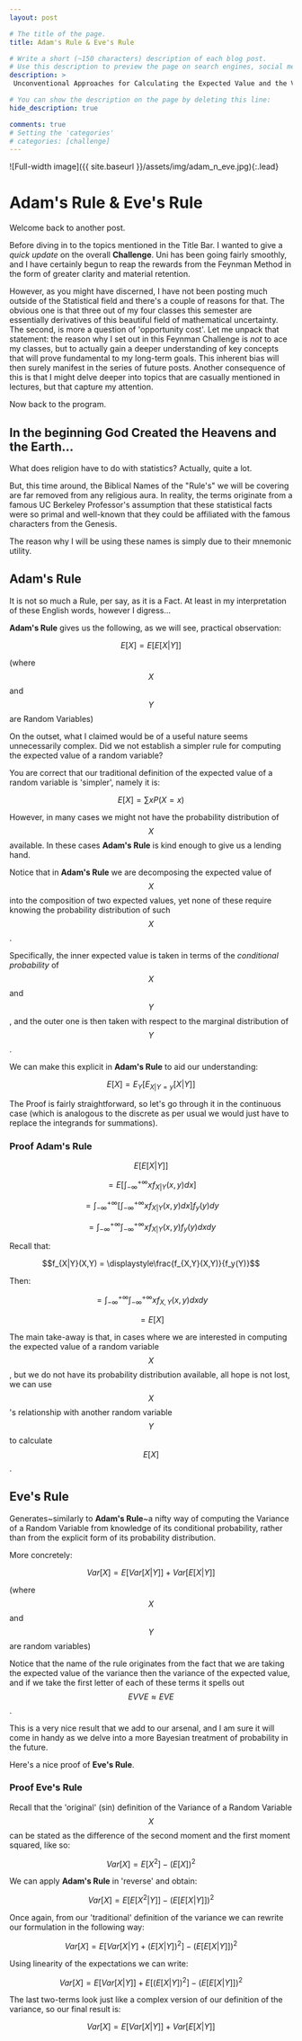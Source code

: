 ```yaml
---
layout: post

# The title of the page.
title: Adam's Rule & Eve's Rule

# Write a short (~150 characters) description of each blog post.
# Use this description to preview the page on search engines, social media, etc.
description: >
 Unconventional Approaches for Calculating the Expected Value and the Variance.

# You can show the description on the page by deleting this line:
hide_description: true

comments: true
# Setting the 'categories'
# categories: [challenge]
---
```


![Full-width image]({{ site.baseurl }}/assets/img/adam_n_eve.jpg){:.lead}

# Adam's Rule & Eve's Rule

Welcome back to another post.

Before diving in to the topics mentioned in the Title Bar. I wanted to give a *quick update* on the overall **Challenge**. Uni has been going fairly smoothly, and I have certainly begun to reap the rewards from the Feynman Method in the form of greater clarity and material retention.

However, as you might have discerned, I have not been posting much outside of the Statistical field and there's a couple of reasons for that. The obvious one is that three out of my four classes this semester are essentially derivatives of this beautiful field of mathematical uncertainty. The second, is more a question of 'opportunity cost'. Let me unpack that statement: the reason why I set out in this Feynman Challenge is *not* to ace my classes, but to actually gain a deeper understanding of key concepts that will prove fundamental to my long-term goals. This inherent bias will then surely manifest in the series of future posts. Another consequence of this is that I might delve deeper into topics that are casually mentioned in lectures, but that capture my attention.

Now back to the program.

## In the beginning God Created the Heavens and the Earth...

What does religion have to do with statistics? Actually, quite a lot.

But, this time around, the Biblical Names of the "Rule's" we will be covering are far removed from any religious aura. In reality, the terms originate from a famous UC Berkeley Professor's assumption that these statistical facts were so primal and well-known that they could be affiliated with the famous characters from the Genesis.

The reason why I will be using these names is simply due to their mnemonic utility.

## Adam's Rule

It is not so much a Rule, per say, as it is a Fact. At least in my interpretation of these English words, however I digress...

**Adam's Rule** gives us the following, as we will see, practical observation:

$$E[X] = E[E[X|Y]]$$  

(where $$X$$ and $$Y$$ are Random Variables)

On the outset, what I claimed would be of a useful nature seems unnecessarily complex. Did we not establish a simpler rule for computing the expected value of a random variable?

You are correct that our traditional definition of the expected value of a random variable is 'simpler', namely it is:

$$E[X] = \displaystyle\sum x P(X=x)$$

However, in many cases we might not have the probability distribution of $$X$$ available. In these cases **Adam's Rule** is kind enough to give us a lending hand.

Notice that in **Adam's Rule** we are decomposing the expected value of $$X$$ into the composition of two expected values, yet none of these require knowing the probability distribution of such $$X$$.

Specifically, the inner expected value is taken in terms of the *conditional probability* of $$X$$ and $$Y$$, and the outer one is then taken with respect to the marginal distribution of $$Y$$.

We can make this explicit in **Adam's Rule** to aid our understanding:

$$E[X] = E_Y[E_{X|Y=y}[X|Y]]$$

The Proof is fairly straightforward, so let's go through it in the continuous case (which is analogous to the discrete as per usual we would just have to replace the integrands for summations).

### Proof Adam's Rule

$$E[E[X|Y]]$$

$$=E[\displaystyle\int_{-\infty}^{+\infty}xf_{X|Y}(x,y)dx]$$

$$=\displaystyle\int_{-\infty}^{+\infty}[\displaystyle\int_{-\infty}^{+\infty}xf_{X|Y}(x,y)dx]f_y(y)dy$$

$$=\displaystyle\int_{-\infty}^{+\infty}\displaystyle\int_{-\infty}^{+\infty}xf_{X|Y}(x,y)f_y(y)dxdy$$

Recall that:

$$f_{X|Y}(X,Y) = \displaystyle\frac{f_{X,Y}(X,Y)}{f_y(Y)}$$

Then:

$$=\displaystyle\int_{-\infty}^{+\infty}\displaystyle\int_{-\infty}^{+\infty}xf_{X,Y}(x,y)dxdy$$

$$=E[X]$$

The main take-away is that, in cases where we are interested in computing the expected value of a random variable $$X$$, but we do not have its probability distribution available, all hope is not lost, we can use $$X$$'s relationship with another random variable $$Y$$ to calculate $$E[X]$$.

## Eve's Rule

Generates~similarly to **Adam's Rule**~a nifty way of computing the Variance of a Random Variable from knowledge of its conditional probability, rather than from the explicit form of its probability distribution.

More concretely:

$$Var[X]=E[Var[X|Y]]+Var[E[X|Y]]$$

(where $$X$$ and $$Y$$ are random variables)

Notice that the name of the rule originates from the fact that we are taking the expected value of the variance then the variance of the expected value, and if we take the first letter of each of these terms it spells out $$EVVE\approx EVE$$.

This is a very nice result that we add to our arsenal, and I am sure it will come in handy as we delve into a more Bayesian treatment of probability in the future.

Here's a nice proof of **Eve's Rule**.

### Proof Eve's Rule

Recall that the 'original' (sin) definition of the Variance of a Random Variable $$X$$ can be stated as the difference of the second moment and the first moment squared, like so:

$$Var[X] = E[X^2] - (E[X])^2$$

We can apply **Adam's Rule** in 'reverse' and obtain:

$$Var[X] = E[E[X^2|Y]] - (E[E[X|Y]])^2$$

Once again, from our 'traditional' definition of the variance we can rewrite our formulation in the following way:

$$Var[X] = E[Var[X|Y]+(E[X|Y])^2] - (E[E[X|Y]])^2$$

Using linearity of the expectations we can write:

$$Var[X] = E[Var[X|Y]]+E[(E[X|Y])^2] - (E[E[X|Y]])^2$$

The last two-terms look just like a complex version of our definition of the variance, so our final result is:

$$Var[X] = E[Var[X|Y]]+Var[E[X|Y]]$$

